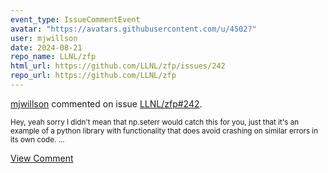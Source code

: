 ```yaml
---
event_type: IssueCommentEvent
avatar: "https://avatars.githubusercontent.com/u/4502?"
user: mjwillson
date: 2024-08-21
repo_name: LLNL/zfp
html_url: https://github.com/LLNL/zfp/issues/242
repo_url: https://github.com/LLNL/zfp
---
```


<a href='https://github.com/mjwillson' target='_blank'>mjwillson</a> commented on issue <a href='https://github.com/LLNL/zfp/issues/242' target='_blank'>LLNL/zfp#242</a>.

<small>Hey, yeah sorry I didn't mean that np.seterr would catch this for you, just that it's an example of a python library with functionality that does avoid crashing on similar errors in its own code....</small>

<a href='https://github.com/LLNL/zfp/issues/242' target='_blank'>View Comment</a>